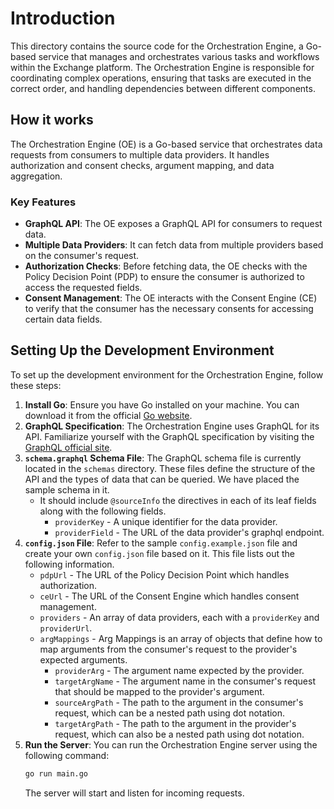 # Introduction

This directory contains the source code for the Orchestration Engine, a Go-based service that manages
and orchestrates various tasks and workflows within the Exchange platform. The Orchestration Engine is
responsible for coordinating complex operations, ensuring that tasks are executed in the correct order,
and handling dependencies between different components.

## How it works

The Orchestration Engine (OE) is a Go-based service that orchestrates data requests from consumers to multiple data
providers. It handles authorization and consent checks, argument mapping, and data aggregation.

### Key Features
- **GraphQL API**: The OE exposes a GraphQL API for consumers to request data.
- **Multiple Data Providers**: It can fetch data from multiple providers based on the consumer's request.
- **Authorization Checks**: Before fetching data, the OE checks with the Policy Decision Point (PDP) to ensure the
  consumer is authorized to access the requested fields.
- **Consent Management**: The OE interacts with the Consent Engine (CE) to verify that the consumer has the necessary consents for
  accessing certain data fields.

## Setting Up the Development Environment

To set up the development environment for the Orchestration Engine, follow these steps:

1. **Install Go**: Ensure you have Go installed on your machine. You can download it from the
   official [Go website](https://golang.org/dl/).
2. **GraphQL Specification**: The Orchestration Engine uses GraphQL for its API. Familiarize yourself with the GraphQL
   specification by visiting the [GraphQL official site](https://graphql.org/).
3. **`schema.graphql` Schema File**: The GraphQL schema file is currently located in the `schemas` directory. These
   files define the structure of the API and the types of data that can be queried.
   We have placed the sample schema in it.
    - It should include `@sourceInfo` the directives in each of its leaf fields along with the following fields.
        - `providerKey` - A unique identifier for the data provider.
        - `providerField` - The URL of the data provider's graphql endpoint.
4. **`config.json` File**: Refer to the sample `config.example.json` file
   and create your own `config.json` file based on it. This file lists out the following information.
    - `pdpUrl` - The URL of the Policy Decision Point which handles authorization.
    - `ceUrl` - The URL of the Consent Engine which handles consent management.
    - `providers` - An array of data providers, each with a `providerKey` and `providerUrl`.
    - `argMappings` - Arg Mappings is an array of objects that define how to map arguments from the consumer's request
      to the provider's expected arguments.
        - `providerArg` - The argument name expected by the provider.
        - `targetArgName` - The argument name in the consumer's request that should be mapped to the provider's
          argument.
        - `sourceArgPath` - The path to the argument in the consumer's request, which can be a nested path using dot
          notation.
        - `targetArgPath` - The path to the argument in the provider's request, which can also be a nested path using
          dot notation.
5. **Run the Server**: You can run the Orchestration Engine server using the following command:
   ```bash
   go run main.go
   ```
   The server will start and listen for incoming requests.